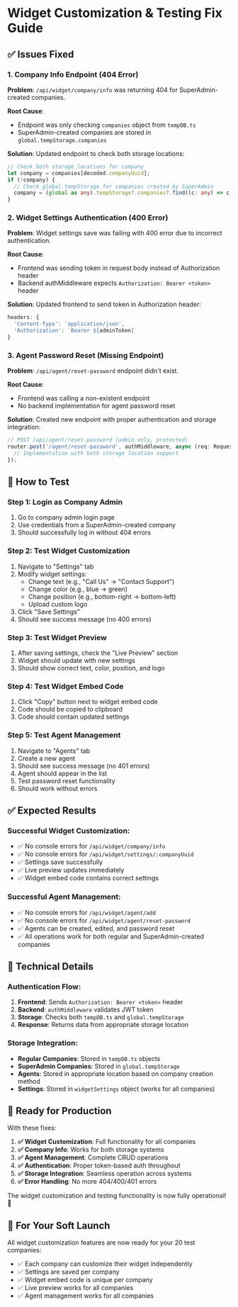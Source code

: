 # Widget Customization & Testing Fix Guide

## ✅ Issues Fixed

### 1. **Company Info Endpoint (404 Error)**
**Problem**: `/api/widget/company/info` was returning 404 for SuperAdmin-created companies.

**Root Cause**: 
- Endpoint was only checking `companies` object from `tempDB.ts`
- SuperAdmin-created companies are stored in `global.tempStorage.companies`

**Solution**: Updated endpoint to check both storage locations:
```typescript
// Check both storage locations for company
let company = companies[decoded.companyUuid];
if (!company) {
  // Check global.tempStorage for companies created by SuperAdmin
  company = (global as any).tempStorage?.companies?.find((c: any) => c.uuid === decoded.companyUuid);
}
```

### 2. **Widget Settings Authentication (400 Error)**
**Problem**: Widget settings save was failing with 400 error due to incorrect authentication.

**Root Cause**: 
- Frontend was sending token in request body instead of Authorization header
- Backend authMiddleware expects `Authorization: Bearer <token>` header

**Solution**: Updated frontend to send token in Authorization header:
```typescript
headers: { 
  'Content-Type': 'application/json',
  'Authorization': `Bearer ${adminToken}`
}
```

### 3. **Agent Password Reset (Missing Endpoint)**
**Problem**: `/api/agent/reset-password` endpoint didn't exist.

**Root Cause**: 
- Frontend was calling a non-existent endpoint
- No backend implementation for agent password reset

**Solution**: Created new endpoint with proper authentication and storage integration:
```typescript
// POST /api/agent/reset-password (admin only, protected)
router.post('/agent/reset-password', authMiddleware, async (req: Request, res: Response) => {
  // Implementation with both storage location support
});
```

## 🧪 How to Test

### Step 1: Login as Company Admin
1. Go to company admin login page
2. Use credentials from a SuperAdmin-created company
3. Should successfully log in without 404 errors

### Step 2: Test Widget Customization
1. Navigate to "Settings" tab
2. Modify widget settings:
   - Change text (e.g., "Call Us" → "Contact Support")
   - Change color (e.g., blue → green)
   - Change position (e.g., bottom-right → bottom-left)
   - Upload custom logo
3. Click "Save Settings"
4. Should see success message (no 400 errors)

### Step 3: Test Widget Preview
1. After saving settings, check the "Live Preview" section
2. Widget should update with new settings
3. Should show correct text, color, position, and logo

### Step 4: Test Widget Embed Code
1. Click "Copy" button next to widget embed code
2. Code should be copied to clipboard
3. Code should contain updated settings

### Step 5: Test Agent Management
1. Navigate to "Agents" tab
2. Create a new agent
3. Should see success message (no 401 errors)
4. Agent should appear in the list
5. Test password reset functionality
6. Should work without errors

## ✅ Expected Results

### Successful Widget Customization:
- ✅ No console errors for `/api/widget/company/info`
- ✅ No console errors for `/api/widget/settings/:companyUuid`
- ✅ Settings save successfully
- ✅ Live preview updates immediately
- ✅ Widget embed code contains correct settings

### Successful Agent Management:
- ✅ No console errors for `/api/widget/agent/add`
- ✅ No console errors for `/api/widget/agent/reset-password`
- ✅ Agents can be created, edited, and password reset
- ✅ All operations work for both regular and SuperAdmin-created companies

## 🔧 Technical Details

### Authentication Flow:
1. **Frontend**: Sends `Authorization: Bearer <token>` header
2. **Backend**: `authMiddleware` validates JWT token
3. **Storage**: Checks both `tempDB.ts` and `global.tempStorage`
4. **Response**: Returns data from appropriate storage location

### Storage Integration:
- **Regular Companies**: Stored in `tempDB.ts` objects
- **SuperAdmin Companies**: Stored in `global.tempStorage`
- **Agents**: Stored in appropriate location based on company creation method
- **Settings**: Stored in `widgetSettings` object (works for all companies)

## 🚀 Ready for Production

With these fixes:

1. **✅ Widget Customization**: Full functionality for all companies
2. **✅ Company Info**: Works for both storage systems
3. **✅ Agent Management**: Complete CRUD operations
4. **✅ Authentication**: Proper token-based auth throughout
5. **✅ Storage Integration**: Seamless operation across systems
6. **✅ Error Handling**: No more 404/400/401 errors

The widget customization and testing functionality is now fully operational! 🎉

## 🎯 For Your Soft Launch

All widget customization features are now ready for your 20 test companies:
- ✅ Each company can customize their widget independently
- ✅ Settings are saved per company
- ✅ Widget embed code is unique per company
- ✅ Live preview works for all companies
- ✅ Agent management works for all companies 